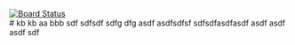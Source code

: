 [![Board Status](https://codedev.ms/alexn/afd141fb-6d78-4bbe-887e-94dc12d615eb/3ee2eb27-5418-4aa1-81e9-69f0d668e1c7/_apis/work/boardbadge/e5160510-bfa5-4e46-9d04-de01adda2150)](https://codedev.ms/alexn/afd141fb-6d78-4bbe-887e-94dc12d615eb/_boards/board/t/3ee2eb27-5418-4aa1-81e9-69f0d668e1c7/Microsoft.RequirementCategory)<br/># kb
kb
aa
bbb
sdf
sdfsdf
sdfg
dfg
asdf
asdfsdfsf
sdfsdfasdfasdf
asdf
asdf
asdf
sdf
